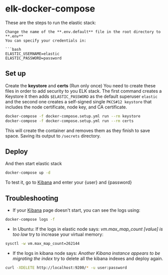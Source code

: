 # elk-docker-compose

These are the steps to run the elastic stack:


```
Change the name of the **.env.default** file in the root directory to **.env**
You can specify your credentials in:

```bash
ELASTIC_USERNAME=elastic
ELASTIC_PASSWORD=password
```

## Set up
Create the **keystore** and **certs** (Run only once) 
You need to create these  files in order to add security to you ELK stack. The first command creates a Keystore it then adds `$ELASTIC_PASSWORD` as the default superuser `elastic` and the second one creates a self-signed single `PKCS#12 keystore` that includes the node certificate, node key, and CA certificate.

```bash
docker-compose -f docker-compose.setup.yml run --rm keystore
docker-compose -f docker-compose.setup.yml run --rm certs
```
This will create the container and removes them as they finish to save space. Saving its output to `/secrets` directory.


## Deploy
And then start elastic stack
```bash
docker-compose up -d
```
To test it, go to [Kibana](localhost:5601) and enter your {user} and {password}

## Troubleshooting


* If your [Kibana](localhost:5601) page doesn't start, you can see the logs using:
```bash
docker-compose logs -f
```

* In Ubuntu: If the logs in elastic node says: *vm.max_map_count [value] is too low* try to increase your virtual memory:
```bash
sysctl -w vm.max_map_count=262144
```

* If the logs in kibana node says: *Another Kibana instance appears to be migrating the index* try to delete all the kibana indexes and deploy again.
```bash
curl -XDELETE http://localhost:9200/* -u user:password
```
